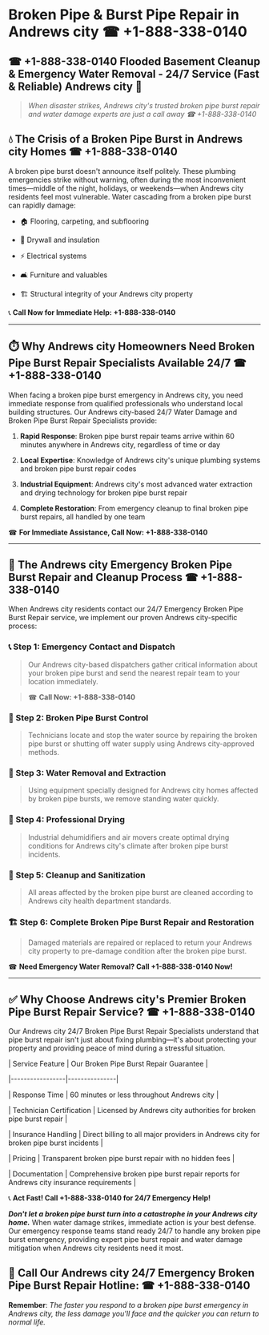 # Broken Pipe & Burst Pipe Repair in Andrews city ☎ +1-888-338-0140  
## ☎ +1-888-338-0140 Flooded Basement Cleanup & Emergency Water Removal - 24/7 Service (Fast & Reliable) Andrews city 🚨  

> *When disaster strikes, Andrews city's trusted broken pipe burst repair and water damage experts are just a call away ☎ +1-888-338-0140*  

## 💧 The Crisis of a Broken Pipe Burst in Andrews city Homes ☎ +1-888-338-0140  

A broken pipe burst doesn't announce itself politely. These plumbing emergencies strike without warning, often during the most inconvenient times—middle of the night, holidays, or weekends—when Andrews city residents feel most vulnerable. Water cascading from a broken pipe burst can rapidly damage:  

* 🏠 Flooring, carpeting, and subflooring  
* 🧱 Drywall and insulation  
* ⚡ Electrical systems  
* 🛋️ Furniture and valuables  
* 🏗️ Structural integrity of your Andrews city property  

📞 **Call Now for Immediate Help: +1-888-338-0140**  

---  

## ⏱️ Why Andrews city Homeowners Need Broken Pipe Burst Repair Specialists Available 24/7 ☎ +1-888-338-0140  

When facing a broken pipe burst emergency in Andrews city, you need immediate response from qualified professionals who understand local building structures. Our Andrews city-based 24/7 Water Damage and Broken Pipe Burst Repair Specialists provide:  

1. **Rapid Response**: Broken pipe burst repair teams arrive within 60 minutes anywhere in Andrews city, regardless of time or day  
2. **Local Expertise**: Knowledge of Andrews city's unique plumbing systems and broken pipe burst repair codes  
3. **Industrial Equipment**: Andrews city's most advanced water extraction and drying technology for broken pipe burst repair  
4. **Complete Restoration**: From emergency cleanup to final broken pipe burst repairs, all handled by one team  

☎ **For Immediate Assistance, Call Now: +1-888-338-0140**  

---  

## 🔧 The Andrews city Emergency Broken Pipe Burst Repair and Cleanup Process ☎ +1-888-338-0140  

When Andrews city residents contact our 24/7 Emergency Broken Pipe Burst Repair service, we implement our proven Andrews city-specific process:  

### 📞 Step 1: Emergency Contact and Dispatch  
> Our Andrews city-based dispatchers gather critical information about your broken pipe burst and send the nearest repair team to your location immediately.  
> ☎ **Call Now: +1-888-338-0140**  

### 🚿 Step 2: Broken Pipe Burst Control  
> Technicians locate and stop the water source by repairing the broken pipe burst or shutting off water supply using Andrews city-approved methods.  

### 🌊 Step 3: Water Removal and Extraction  
> Using equipment specially designed for Andrews city homes affected by broken pipe bursts, we remove standing water quickly.  

### 💨 Step 4: Professional Drying  
> Industrial dehumidifiers and air movers create optimal drying conditions for Andrews city's climate after broken pipe burst incidents.  

### 🧼 Step 5: Cleanup and Sanitization  
> All areas affected by the broken pipe burst are cleaned according to Andrews city health department standards.  

### 🏗️ Step 6: Complete Broken Pipe Burst Repair and Restoration  
> Damaged materials are repaired or replaced to return your Andrews city property to pre-damage condition after the broken pipe burst.  

☎ **Need Emergency Water Removal? Call +1-888-338-0140 Now!**  

---  

## ✅ Why Choose Andrews city's Premier Broken Pipe Burst Repair Service? ☎ +1-888-338-0140  

Our Andrews city 24/7 Broken Pipe Burst Repair Specialists understand that pipe burst repair isn't just about fixing plumbing—it's about protecting your property and providing peace of mind during a stressful situation.  

| Service Feature | Our Broken Pipe Burst Repair Guarantee |  
|-----------------|---------------|  
| Response Time | 60 minutes or less throughout Andrews city |  
| Technician Certification | Licensed by Andrews city authorities for broken pipe burst repair |  
| Insurance Handling | Direct billing to all major providers in Andrews city for broken pipe burst incidents |  
| Pricing | Transparent broken pipe burst repair with no hidden fees |  
| Documentation | Comprehensive broken pipe burst repair reports for Andrews city insurance requirements |  

📞 **Act Fast! Call +1-888-338-0140 for 24/7 Emergency Help!**  

***Don't let a broken pipe burst turn into a catastrophe in your Andrews city home.*** When water damage strikes, immediate action is your best defense. Our emergency response teams stand ready 24/7 to handle any broken pipe burst emergency, providing expert pipe burst repair and water damage mitigation when Andrews city residents need it most.  

## 📱 Call Our Andrews city 24/7 Emergency Broken Pipe Burst Repair Hotline: ☎ +1-888-338-0140  

**Remember**: *The faster you respond to a broken pipe burst emergency in Andrews city, the less damage you'll face and the quicker you can return to normal life.*